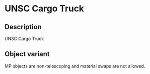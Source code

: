 # UNSC Cargo Truck

## Description

UNSC Cargo Truck

## Object variant

MP objects are non-telescoping and material swaps are not allowed.
